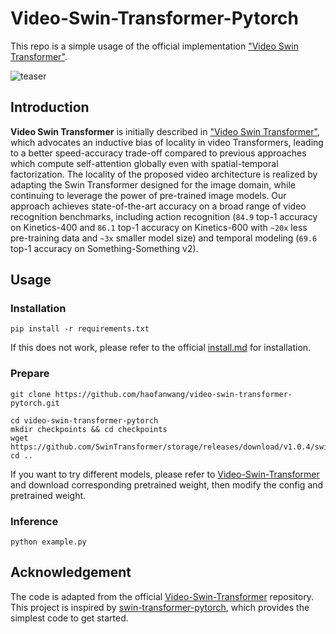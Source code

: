 # Video-Swin-Transformer-Pytorch
This repo is a simple usage of the official implementation ["Video Swin Transformer"](https://github.com/SwinTransformer/Video-Swin-Transformer).

![teaser](https://github.com/SwinTransformer/Video-Swin-Transformer/blob/master/figures/teaser.png)

## Introduction

**Video Swin Transformer** is initially described in ["Video Swin Transformer"](https://arxiv.org/abs/2106.13230), which advocates an inductive bias of locality in video Transformers, leading to a better speed-accuracy trade-off compared to previous approaches which compute self-attention globally even with spatial-temporal factorization. The locality of the proposed video architecture is realized by adapting the Swin Transformer designed for the image domain, while continuing to leverage the power of pre-trained image models. Our approach achieves state-of-the-art accuracy on a broad range of video recognition benchmarks, including action recognition (`84.9` top-1 accuracy on Kinetics-400 and `86.1` top-1 accuracy on Kinetics-600 with `~20x` less pre-training data and `~3x` smaller model size) and temporal modeling (`69.6` top-1 accuracy on Something-Something v2).

## Usage

###  Installation
```
pip install -r requirements.txt
```
If this does not work, please refer to the official [install.md](docs/install.md) for installation.


### Prepare
```
git clone https://github.com/haofanwang/video-swin-transformer-pytorch.git
```
```
cd video-swin-transformer-pytorch
mkdir checkpoints && cd checkpoints
wget https://github.com/SwinTransformer/storage/releases/download/v1.0.4/swin_base_patch244_window1677_sthv2.pth
cd ..
```
If you want to try different models, please refer to [Video-Swin-Transformer](https://github.com/SwinTransformer/Video-Swin-Transformer) and download corresponding pretrained weight, then modify the config and pretrained weight.

### Inference
```
python example.py
```

## Acknowledgement
The code is adapted from the official [Video-Swin-Transformer](https://github.com/SwinTransformer/Video-Swin-Transformer) repository. This project is inspired by [swin-transformer-pytorch](https://github.com/berniwal/swin-transformer-pytorch), which provides the simplest code to get started.
